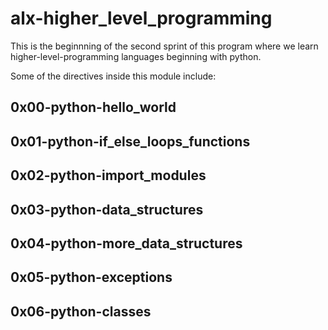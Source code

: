 # alx-higher_level_programming
This is the beginnning of the second sprint of this program where we learn higher-level-programming languages beginning with python.

Some of the directives inside this module include:

## 0x00-python-hello_world
## 0x01-python-if_else_loops_functions
## 0x02-python-import_modules
## 0x03-python-data_structures
## 0x04-python-more_data_structures
## 0x05-python-exceptions
## 0x06-python-classes

